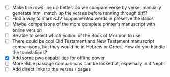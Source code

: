 - [ ] Make the rows line up better. Do we compare verse by verse, manually generate html, match up the verses before running through diff?
- [ ] Find a way to mark KJV supplemented words ie preserve the italics
- [ ] Maybe comparisons of the more complete printer's manuscript with online version
- [ ] Be able to select which edition of the Book of Mormon to use
- [ ] There could be cool Old Testament and New Testament manuscript comparisons, but they would be in Hebrew or Greek. How do you handle the translations?
- [x] Add some pwa capabilities for offline power
- [ ] More Bible passage comparisons can be looked at, especially in 3 Nephi
- [ ] Add direct links to the verses / pages